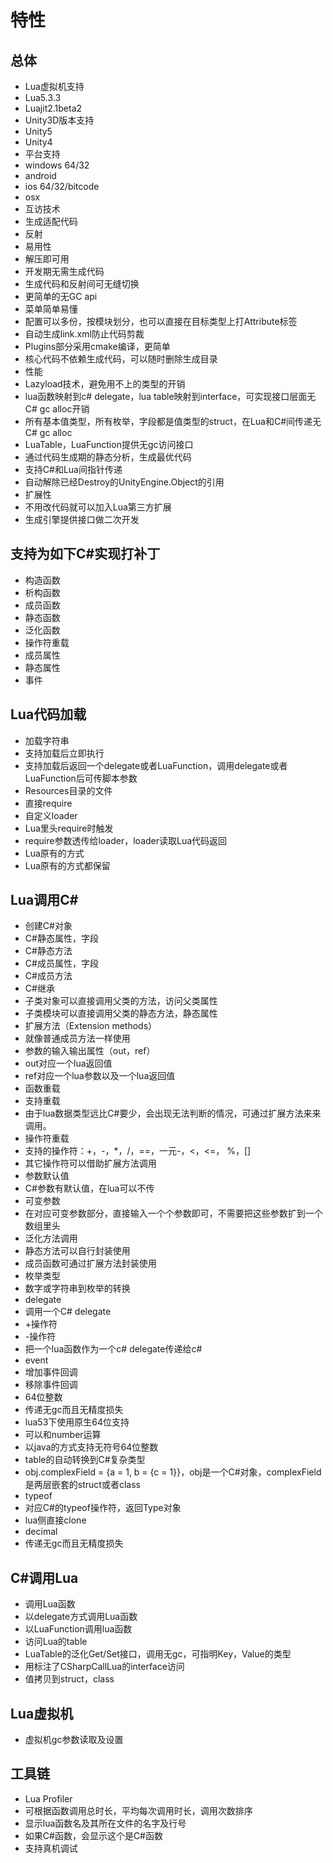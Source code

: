# 特性

## 总体

* Lua虚拟机支持
 * Lua5.3.3
 * Luajit2.1beta2
* Unity3D版本支持
 * Unity5
 * Unity4
* 平台支持
 * windows 64/32
 * android
 * ios 64/32/bitcode
 * osx
* 互访技术
 * 生成适配代码
 * 反射
* 易用性
 * 解压即可用
 * 开发期无需生成代码
 * 生成代码和反射间可无缝切换
 * 更简单的无GC api
 * 菜单简单易懂
 * 配置可以多份，按模块划分，也可以直接在目标类型上打Attribute标签
 * 自动生成link.xml防止代码剪裁
 * Plugins部分采用cmake编译，更简单
 * 核心代码不依赖生成代码，可以随时删除生成目录
* 性能
 * Lazyload技术，避免用不上的类型的开销
 * lua函数映射到c# delegate，lua table映射到interface，可实现接口层面无C# gc alloc开销
 * 所有基本值类型，所有枚举，字段都是值类型的struct，在Lua和C#间传递无C# gc alloc
 * LuaTable，LuaFunction提供无gc访问接口
 * 通过代码生成期的静态分析，生成最优代码
 * 支持C#和Lua间指针传递
 * 自动解除已经Destroy的UnityEngine.Object的引用
* 扩展性
 * 不用改代码就可以加入Lua第三方扩展
 * 生成引擎提供接口做二次开发
 
## 支持为如下C#实现打补丁

 * 构造函数
 * 析构函数
 * 成员函数
 * 静态函数
 * 泛化函数
 * 操作符重载
 * 成员属性
 * 静态属性
 * 事件
 
## Lua代码加载

* 加载字符串
 * 支持加载后立即执行
 * 支持加载后返回一个delegate或者LuaFunction，调用delegate或者LuaFunction后可传脚本参数
* Resources目录的文件
 * 直接require
* 自定义loader
 * Lua里头require时触发
 * require参数透传给loader，loader读取Lua代码返回
* Lua原有的方式
 * Lua原有的方式都保留
 
## Lua调用C#

* 创建C#对象
* C#静态属性，字段
* C#静态方法
* C#成员属性，字段
* C#成员方法
* C#继承
 * 子类对象可以直接调用父类的方法，访问父类属性
 * 子类模块可以直接调用父类的静态方法，静态属性
* 扩展方法（Extension methods）
 * 就像普通成员方法一样使用
* 参数的输入输出属性（out，ref）
 * out对应一个lua返回值
 * ref对应一个lua参数以及一个lua返回值
* 函数重载
 * 支持重载
 * 由于lua数据类型远比C#要少，会出现无法判断的情况，可通过扩展方法来来调用。
* 操作符重载
 * 支持的操作符：+，-，*，/，==，一元-，<，<=， %，[]
 * 其它操作符可以借助扩展方法调用
* 参数默认值
 * C#参数有默认值，在lua可以不传
* 可变参数
 * 在对应可变参数部分，直接输入一个个参数即可，不需要把这些参数扩到一个数组里头
* 泛化方法调用
 * 静态方法可以自行封装使用
 * 成员函数可通过扩展方法封装使用
* 枚举类型
 * 数字或字符串到枚举的转换
* delegate
 * 调用一个C# delegate
 * +操作符
 * -操作符
 * 把一个lua函数作为一个c# delegate传递给c#
* event
 * 增加事件回调
 * 移除事件回调
* 64位整数
 * 传递无gc而且无精度损失
 * lua53下使用原生64位支持
 * 可以和number运算
 * 以java的方式支持无符号64位整数
* table的自动转换到C#复杂类型
 * obj.complexField = {a = 1, b = {c = 1}}，obj是一个C#对象，complexField是两层嵌套的struct或者class
* typeof
 * 对应C#的typeof操作符，返回Type对象
* lua侧直接clone
* decimal
 * 传递无gc而且无精度损失

## C#调用Lua

* 调用Lua函数
 * 以delegate方式调用Lua函数
 * 以LuaFunction调用lua函数
* 访问Lua的table
 * LuaTable的泛化Get/Set接口，调用无gc，可指明Key，Value的类型
 * 用标注了CSharpCallLua的interface访问
 * 值拷贝到struct，class
 
## Lua虚拟机

* 虚拟机gc参数读取及设置

## 工具链

* Lua Profiler
 * 可根据函数调用总时长，平均每次调用时长，调用次数排序
 * 显示lua函数名及其所在文件的名字及行号
 * 如果C#函数，会显示这个是C#函数
* 支持真机调试

